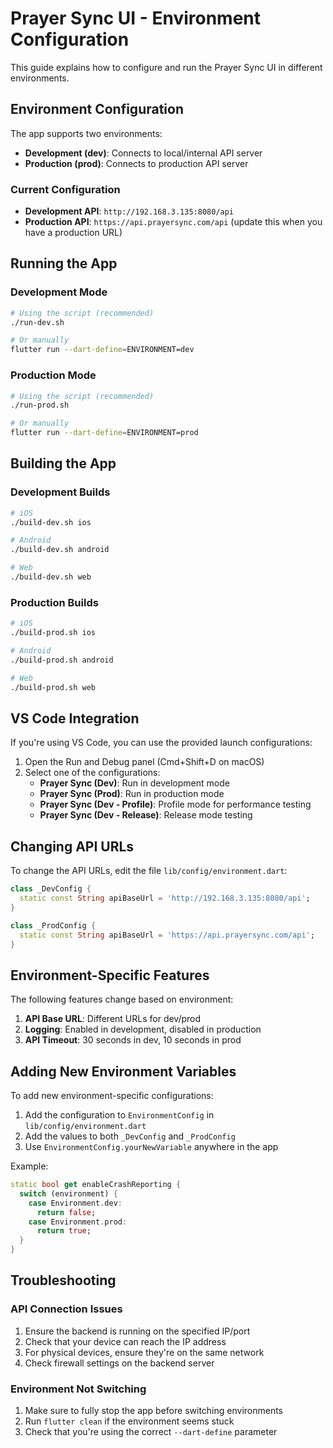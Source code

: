 # Prayer Sync UI - Environment Configuration

This guide explains how to configure and run the Prayer Sync UI in different environments.

## Environment Configuration

The app supports two environments:
- **Development (dev)**: Connects to local/internal API server
- **Production (prod)**: Connects to production API server

### Current Configuration

- **Development API**: `http://192.168.3.135:8080/api`
- **Production API**: `https://api.prayersync.com/api` (update this when you have a production URL)

## Running the App

### Development Mode

```bash
# Using the script (recommended)
./run-dev.sh

# Or manually
flutter run --dart-define=ENVIRONMENT=dev
```

### Production Mode

```bash
# Using the script (recommended)
./run-prod.sh

# Or manually
flutter run --dart-define=ENVIRONMENT=prod
```

## Building the App

### Development Builds

```bash
# iOS
./build-dev.sh ios

# Android
./build-dev.sh android

# Web
./build-dev.sh web
```

### Production Builds

```bash
# iOS
./build-prod.sh ios

# Android
./build-prod.sh android

# Web
./build-prod.sh web
```

## VS Code Integration

If you're using VS Code, you can use the provided launch configurations:

1. Open the Run and Debug panel (Cmd+Shift+D on macOS)
2. Select one of the configurations:
   - **Prayer Sync (Dev)**: Run in development mode
   - **Prayer Sync (Prod)**: Run in production mode
   - **Prayer Sync (Dev - Profile)**: Profile mode for performance testing
   - **Prayer Sync (Dev - Release)**: Release mode testing

## Changing API URLs

To change the API URLs, edit the file `lib/config/environment.dart`:

```dart
class _DevConfig {
  static const String apiBaseUrl = 'http://192.168.3.135:8080/api';
}

class _ProdConfig {
  static const String apiBaseUrl = 'https://api.prayersync.com/api';
}
```

## Environment-Specific Features

The following features change based on environment:

1. **API Base URL**: Different URLs for dev/prod
2. **Logging**: Enabled in development, disabled in production
3. **API Timeout**: 30 seconds in dev, 10 seconds in prod

## Adding New Environment Variables

To add new environment-specific configurations:

1. Add the configuration to `EnvironmentConfig` in `lib/config/environment.dart`
2. Add the values to both `_DevConfig` and `_ProdConfig`
3. Use `EnvironmentConfig.yourNewVariable` anywhere in the app

Example:
```dart
static bool get enableCrashReporting {
  switch (environment) {
    case Environment.dev:
      return false;
    case Environment.prod:
      return true;
  }
}
```

## Troubleshooting

### API Connection Issues

1. Ensure the backend is running on the specified IP/port
2. Check that your device can reach the IP address
3. For physical devices, ensure they're on the same network
4. Check firewall settings on the backend server

### Environment Not Switching

1. Make sure to fully stop the app before switching environments
2. Run `flutter clean` if the environment seems stuck
3. Check that you're using the correct `--dart-define` parameter